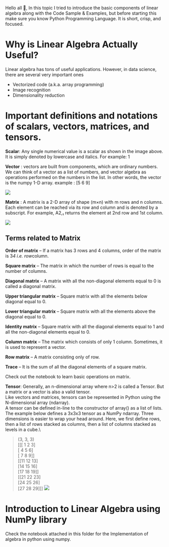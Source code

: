 Hello all 👋, In this topic I tried to introduce the basic components of linear algebra along with the Code Sample & Examples, but before starting this make sure you know Python Programming Language. It is short, crisp, and focused.

# Why is Linear Algebra Actually Useful?
Linear algebra has tons of useful applications. However, in data science, there are several very important ones
* Vectorized code (a.k.a. array programming)
* Image recognition
* Dimensionality reduction

# Important definitions and notations of scalars, vectors, matrices, and tensors.

**Scalar**: Any single numerical value is a scalar as shown in the image above. It is simply denoted by lowercase and italics. For example: 1

**Vector** : vectors are built from components, which are ordinary numbers. We can think of a vector as a list of numbers, and vector algebra as operations performed on the numbers in the list. In other words, the vector is the numpy 1-D array.
example :    [5 6 9]

![](https://github.com/harichandana1406/winter-of-contributing/blob/Datascience_With_Python/Datascience_With_Python/Linear%20Algebra/Introduction%20to%20Linear%20Algebra/Images/vector.png)

**Matrix** : A matrix is a 2-D array of shape (m×n) with m rows and n columns.
Each element can be reached via its row and column and is denoted by a subscript. 
For example, A2,₁ returns the element at 2nd row and 1st column.

![](https://github.com/harichandana1406/winter-of-contributing/blob/Datascience_With_Python/Datascience_With_Python/Linear%20Algebra/Introduction%20to%20Linear%20Algebra/Images/matrix.png)

## Terms related to Matrix
**Order of matrix** – If a matrix has 3 rows and 4 columns, order of the matrix is 3*4 i.e. row*column.

**Square matrix** – The matrix in which the number of rows is equal to the number of columns.

**Diagonal matrix** – A matrix with all the non-diagonal elements equal to 0 is called a diagonal matrix.

**Upper triangular matrix** – Square matrix with all the elements below diagonal equal to 0.

**Lower triangular matrix** – Square matrix with all the elements above the diagonal equal to 0.

**Identity matrix** – Square matrix with all the diagonal elements equal to 1 and all the non-diagonal elements equal to 0.

**Column matrix** –  The matrix which consists of only 1 column. Sometimes, it is used to represent a vector.

**Row matrix** –  A matrix consisting only of row.

**Trace** – It is the sum of all the diagonal elements of a square matrix.

Check out the notebook to learn basic operations on matrix.

**Tensor**: Generally, an n-dimensional array where n>2 is called a Tensor. But a matrix or a vector is also a valid tensor.\
Like vectors and matrices, tensors can be represented in Python using the N-dimensional array (ndarray).\
A tensor can be defined in-line to the constructor of array() as a list of lists.\
The example below defines a 3x3x3 tensor as a NumPy ndarray. Three dimensions is easier to wrap your head around. Here, we first define rows, then a list of rows stacked as columns, then a list of columns stacked as levels in a cube.\
>(3, 3, 3)\
[[[ 1  2  3]\
  [ 4  5  6]\
  [ 7  8  9]]\
[[11 12 13]\
  [14 15 16]\
  [17 18 19]]\
[[21 22 23]\
  [24 25 26]\
  [27 28 29]]]
![](https://github.com/harichandana1406/winter-of-contributing/blob/Datascience_With_Python/Datascience_With_Python/Linear%20Algebra/Introduction%20to%20Linear%20Algebra/Images/tensor.png)

# Introduction to Linear Algebra using NumPy library
Check the notebook attached in this folder for the Implementation of algebra in python using numpy.





